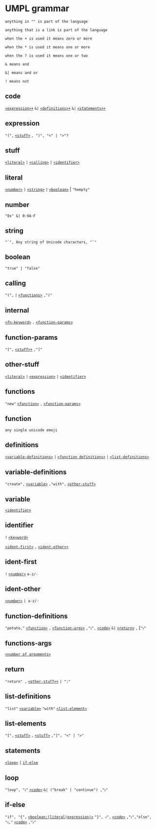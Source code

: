 # UMPL grammar

`anything in "" is part of the language`

`anything that is a link is part of the language`

`when the + is used it means zero or more`

`when the * is used it means one or more`

`when the ? is used it means one or two`

`& means and`

`&| means and or`

`! means not`

## code

[`<expression>+`](#expression)   `&|`  [`<definitions>+`](#definitions) `&|` [`<statements>+`](#statements)

## expression

`"(",` [`<stuff>`](#stuff) `, ")", "<" | ">"?`

## stuff

[`<literal>`](#literal) `|` [`<calling>`](#calling) `|` [`<identifier>`](#identifier)

## literal

[`<number>`](#number) `|` [`<string>`](#string) `|` [`<boolean>`](#boolean) | `"hempty"`

## number

`"0x" &| 0-9A-F`

## string

``"`", Any string of Unicode characters, "`"``

## boolean

`"true" | "false"`

## calling

`"(",`[<internal>](#internal) `|` [`<functions>`](#functions) `,")"`

## internal

[`<fn-keyword>`](#fn-keywords) `,` [`<function-params>`](#function-params)

## function-params

`"[",` [`<stuff>+`](#stuff) `,"]"`

## other-stuff

[`<literal>`](#literal) `|` [`<expression>`](#expression) `|` [`<identifier>`](#identifier)

## functions

`"new"` [`<function>`](#function) `,` [`<function-params>`](#function-params)

## function

`any single unicode emoji`

## definitions

[`<variable-definitions>`](#variable-definitions) `|` [`<function definitions>`](#function-definitions) `|` [`<list-definitions>`](#list-definitions)

## variable-definitions

`"create",` [`<variable>`](#variable) `,"with",` [`<other-stuff>`](#other-stuff)

## variable

[`<identifier>`](#identifier)

## identifier

`!` [`<keyword>`](#keyword)

[`<ident-first>`](#ident-first) `,` [`<ident-other>+`](#ident-other)

## ident-first

`!` [`<number>`](#number) `a-z/-`

## ident-other

[`<number>`](#number) `| a-z/-`

## function-definitions

`"potato,"` [`<function>`](#function) `,` [`<function-args>`](#functions-args) `,"⧼",` [`<code>`](#code) `&|` [`<return>`](#return) `,` [`"⧽"`

## functions-args

[`<number of arguments>`](#number)

## return

`"return" ,` [`<other-stuff>+`](#other-stuff) `| ":"`

## list-definitions

`"list"` [`<variable>`](#variable) `"with"` [`<list-element>`](#list-elements)

## list-elements

`"[",` [`<stuff>`](#other-stuff) `,` [`<stuff>`](#other-stuff) `,"]", "<" | ">"`

## statements

[`<loop>`](#loop) `|` [`if-else`](#if-else)

## loop

`"loop", "⧼"` [`<code>`](#code) `&| ("break" | "continue") ,"⧽"`

## if-else

`"if", "{",` [`<boolean:`](#boolean)[`(literal`](#literal)`|`[`expression)>`](#expression) `"}", ⧼",` [`<code>`](#code) `,"⧽","else", "⧼,"` [`<code>`](#code) `,"⧽"`
